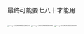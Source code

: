 最终可能要七八十才能用

<img src="https://github.com/vacrain/typora_img/raw/main/assets/imgs/2021/2021-07-08_13-43-11_image-20210708134236255.png" alt="image-20210708134236255" style="zoom:25%;" />

<img src="https://github.com/vacrain/typora_img/raw/main/assets/imgs/2021/2021-07-08_11-41-26_image-20210708114116953.png" alt="image-20210708114116953" style="zoom:25%;" />

<img src="https://github.com/vacrain/typora_img/raw/main/assets/imgs/2021/2021-07-08_13-30-57_image-20210708133055069.png" alt="image-20210708133055069" style="zoom:25%;" />
